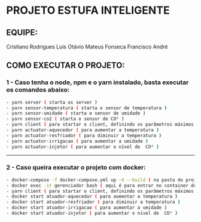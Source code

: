 # PROJETO ESTUFA INTELIGENTE

## EQUIPE:
  Cristiano Rodrigues
  Luis Otávio
  Mateus Fonseca
  Francisco André

## COMO EXECUTAR O PROJETO:
 
### 1 - Caso tenha o node, npm e o yarn instalado, basta executar os comandos abaixo:
```bash
- yarn server ( starta os server )
- yarn sensor-temperatura ( starta o sensor de temperatura )
- yarn sensor-umidade ( starta o sensor de umidade )
- yarn sensor-co2 ( starta o sensor de CO² )
- yarn client ( para startar o client, definindo os parâmetros máximos e mínimos do sensores)
- yarn actuator-aquecedor ( para aumentar a temperatura )
- yarn actuator-resfriador ( para diminuir a temperatura )
- yarn actuator-irrigacao ( para aumentar a umidade )
- yarn actuator-injetor ( para aumentar o nível de  CO² )
```

<hr>

### 2 - Caso queira executar o projeto com docker:

```bash
- docker-compose -f docker-compose.yml up -d --build ( na pasta do projeto )
- docker exec -it gerenciador bash ( aqui é para entrar no container do gerenciador e rodar o comando do client )
- yarn client ( para startar o client, definindo os parâmetros máximos e mínimos do sensores)
- docker start atuador-aquecedor ( para aumentar a temperatura )
- docker start atuador-resfriador ( para diminuir a temperatura )
- docker start atuador-irrigacao ( para aumentar a umidade )
- docker start atuador-injetor ( para aumentar o nível de  CO² )
```